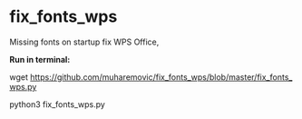 # fix_fonts_wps
Missing fonts on startup fix WPS Office,
<p><strong>Run in terminal:</strong></p>
<p>wget&nbsp;<a href="https://raw.githubusercontent.com/muharemovic/fix_fonts_wps/master/fix_fonts_wps.py">https://github.com/muharemovic/fix_fonts_wps/blob/master/fix_fonts_wps.py</a></p>
<p>python3 fix_fonts_wps.py</p>
